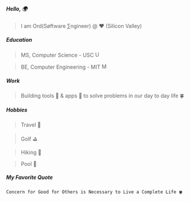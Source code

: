 
<p></p>
<p>
  <div id="owl" class='owl'>
    <div class='obody'>
      <div class='owing'></div>
      <div class='owing'></div>
      <div class='ofeet'></div>
      <div class='ofeet right'></div>
      <div class='ofeather'></div>
    </div>
    <div class='ohead'>
      <div class='oeyes'>
        <div class='beak'></div>
        <div class='oeye'>
          <div class='pupil'></div>
        </div>
        <div class='oeye'>
          <div class='pupil'></div>
        </div>
      </div>
    </div>
  </div>
</p>
<p></p>

##### Hello, 🌍

> I am Ord(Søftware ∑ngineer) @ ❤️ (Silicon Valley)

##### Education

> MS, Computer Science - USC <img width="15" height="15" alt="USC_Trojan_Logo" src="https://github.com/user-attachments/assets/2268e526-942c-4d4b-84f4-08584a948b1a" />

> BE, Computer Engineering - MIT <img width="15" height="15" alt="MIT_Logo" src="https://github.com/user-attachments/assets/2adb1d9b-62c2-4393-8c21-56c0c1f4b05c" />


##### Work

> Building tools 🔧 & apps 📲 to solve problems in our day to day life 🍀

##### Hobbies

> Travel 🛫

> Golf ⛳️

> Hiking 🗻

> Pool 🌊

##### My Favorite Quote
```
Concern for Good for Others is Necessary to Live a Complete Life 🍀
```

<div class="butterfly hb">
  <div class="wing-bottom ha hb"></div>
  <div class="wing-top ha hb">
    <div class="dots r"></div>
  </div>
  <div class="wing-bottom ha hb"></div>
  <div class="wing-top ha hb">
    <div class="dots r"></div>
  </div>
  <div class="body r ha hb"></div>
  <div class="antenna r cat ha hb"></div>
</div>

<div class="bunny" role="img" aria-labelledby="alt">
    <div class="body">
        <div class="arm left-arm"></div>
        <div class="arm right-arm"></div>
        <div class="leg left-leg"></div>
        <div class="leg right-leg"></div>
    </div>
    <div class="ear left-ear"></div>
    <div class="ear right-ear"></div>
    <div class="hair-back"></div>
    <div class="head">
        <div class="hair"></div>
        <div class="cheek left-cheek"></div>
        <div class="cheek right-cheek"></div>
        <div class="eye left-eye"></div>
        <div class="eye right-eye"></div>
        <div class="mouth"></div>
        <div class="nose"></div>
    </div>
</div>

